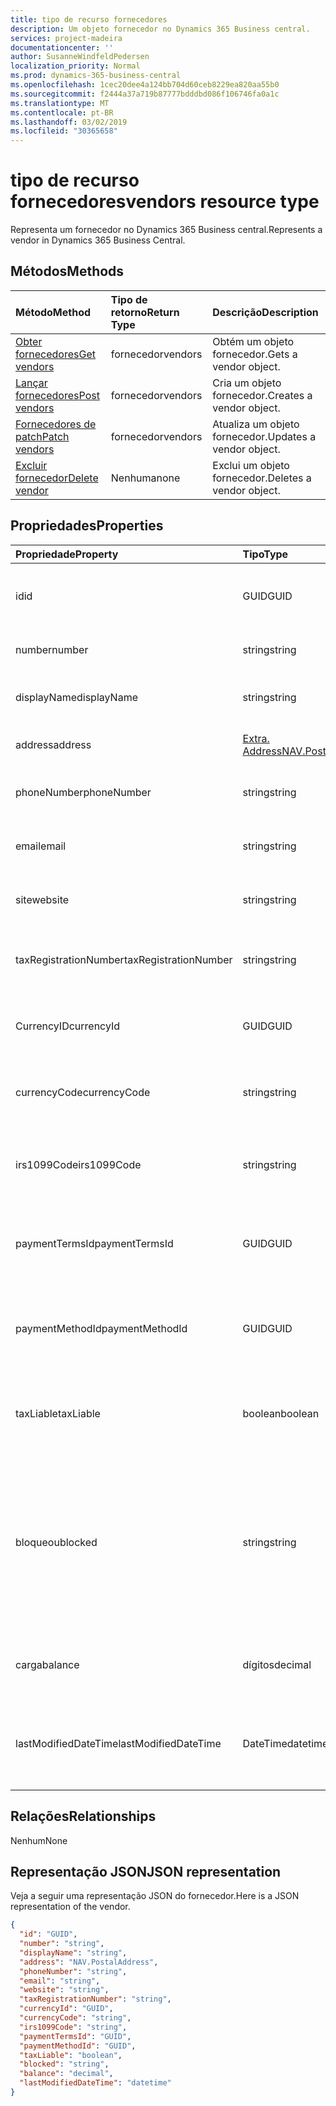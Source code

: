 ```yaml
---
title: tipo de recurso fornecedores
description: Um objeto fornecedor no Dynamics 365 Business central.
services: project-madeira
documentationcenter: ''
author: SusanneWindfeldPedersen
localization_priority: Normal
ms.prod: dynamics-365-business-central
ms.openlocfilehash: 1cec20dee4a124bb704d60ceb8229ea820aa55b0
ms.sourcegitcommit: f2444a37a719b87777bdddbd086f106746fa0a1c
ms.translationtype: MT
ms.contentlocale: pt-BR
ms.lasthandoff: 03/02/2019
ms.locfileid: "30365658"
---
```

# <a name="vendors-resource-type"></a><span data-ttu-id="4f23b-103">tipo de recurso fornecedores</span><span class="sxs-lookup"><span data-stu-id="4f23b-103">vendors resource type</span></span>
<span data-ttu-id="4f23b-104">Representa um fornecedor no Dynamics 365 Business central.</span><span class="sxs-lookup"><span data-stu-id="4f23b-104">Represents a vendor in Dynamics 365 Business Central.</span></span>

## <a name="methods"></a><span data-ttu-id="4f23b-105">Métodos</span><span class="sxs-lookup"><span data-stu-id="4f23b-105">Methods</span></span>

| <span data-ttu-id="4f23b-106">Método</span><span class="sxs-lookup"><span data-stu-id="4f23b-106">Method</span></span>       | <span data-ttu-id="4f23b-107">Tipo de retorno</span><span class="sxs-lookup"><span data-stu-id="4f23b-107">Return Type</span></span>  |<span data-ttu-id="4f23b-108">Descrição</span><span class="sxs-lookup"><span data-stu-id="4f23b-108">Description</span></span>|
|:---------------|:--------|:----------|
|[<span data-ttu-id="4f23b-109">Obter fornecedores</span><span class="sxs-lookup"><span data-stu-id="4f23b-109">Get vendors</span></span>](../api/dynamics-vendor-get.md)|<span data-ttu-id="4f23b-110">fornecedor</span><span class="sxs-lookup"><span data-stu-id="4f23b-110">vendors</span></span>|<span data-ttu-id="4f23b-111">Obtém um objeto fornecedor.</span><span class="sxs-lookup"><span data-stu-id="4f23b-111">Gets a vendor object.</span></span>|
|[<span data-ttu-id="4f23b-112">Lançar fornecedores</span><span class="sxs-lookup"><span data-stu-id="4f23b-112">Post vendors</span></span>](../api/dynamics-create-vendor.md)|<span data-ttu-id="4f23b-113">fornecedor</span><span class="sxs-lookup"><span data-stu-id="4f23b-113">vendors</span></span>|<span data-ttu-id="4f23b-114">Cria um objeto fornecedor.</span><span class="sxs-lookup"><span data-stu-id="4f23b-114">Creates a vendor object.</span></span>|
|[<span data-ttu-id="4f23b-115">Fornecedores de patch</span><span class="sxs-lookup"><span data-stu-id="4f23b-115">Patch vendors</span></span>](../api/dynamics-vendor-update.md)|<span data-ttu-id="4f23b-116">fornecedor</span><span class="sxs-lookup"><span data-stu-id="4f23b-116">vendors</span></span>|<span data-ttu-id="4f23b-117">Atualiza um objeto fornecedor.</span><span class="sxs-lookup"><span data-stu-id="4f23b-117">Updates a vendor object.</span></span>|
|[<span data-ttu-id="4f23b-118">Excluir fornecedor</span><span class="sxs-lookup"><span data-stu-id="4f23b-118">Delete vendor</span></span>](../api/dynamics-vendor-delete.md)|<span data-ttu-id="4f23b-119">Nenhuma</span><span class="sxs-lookup"><span data-stu-id="4f23b-119">none</span></span>|<span data-ttu-id="4f23b-120">Exclui um objeto fornecedor.</span><span class="sxs-lookup"><span data-stu-id="4f23b-120">Deletes a vendor object.</span></span>|

## <a name="properties"></a><span data-ttu-id="4f23b-121">Propriedades</span><span class="sxs-lookup"><span data-stu-id="4f23b-121">Properties</span></span>
| <span data-ttu-id="4f23b-122">Propriedade</span><span class="sxs-lookup"><span data-stu-id="4f23b-122">Property</span></span>     | <span data-ttu-id="4f23b-123">Tipo</span><span class="sxs-lookup"><span data-stu-id="4f23b-123">Type</span></span>   |<span data-ttu-id="4f23b-124">Descrição</span><span class="sxs-lookup"><span data-stu-id="4f23b-124">Description</span></span>|
|:---------------|:--------|:----------|
|<span data-ttu-id="4f23b-125">id</span><span class="sxs-lookup"><span data-stu-id="4f23b-125">id</span></span>|<span data-ttu-id="4f23b-126">GUID</span><span class="sxs-lookup"><span data-stu-id="4f23b-126">GUID</span></span>|<span data-ttu-id="4f23b-127">A ID exclusiva do fornecedor.</span><span class="sxs-lookup"><span data-stu-id="4f23b-127">The unique ID of the vendor.</span></span> <span data-ttu-id="4f23b-128">Não editável.</span><span class="sxs-lookup"><span data-stu-id="4f23b-128">Non-editable.</span></span>|
|<span data-ttu-id="4f23b-129">number</span><span class="sxs-lookup"><span data-stu-id="4f23b-129">number</span></span>|<span data-ttu-id="4f23b-130">string</span><span class="sxs-lookup"><span data-stu-id="4f23b-130">string</span></span>|<span data-ttu-id="4f23b-131">O número do fornecedor.</span><span class="sxs-lookup"><span data-stu-id="4f23b-131">The vendor number.</span></span>|
|<span data-ttu-id="4f23b-132">displayName</span><span class="sxs-lookup"><span data-stu-id="4f23b-132">displayName</span></span>|<span data-ttu-id="4f23b-133">string</span><span class="sxs-lookup"><span data-stu-id="4f23b-133">string</span></span>|<span data-ttu-id="4f23b-134">O nome de exibição do fornecedor.</span><span class="sxs-lookup"><span data-stu-id="4f23b-134">The vendor's display name.</span></span>|
|<span data-ttu-id="4f23b-135">address</span><span class="sxs-lookup"><span data-stu-id="4f23b-135">address</span></span>|[<span data-ttu-id="4f23b-136">Extra. Address</span><span class="sxs-lookup"><span data-stu-id="4f23b-136">NAV.PostalAddress</span></span>](../resources/dynamics-complextypes.md)|<span data-ttu-id="4f23b-137">O endereço do fornecedor.</span><span class="sxs-lookup"><span data-stu-id="4f23b-137">The vendor's address.</span></span>|
|<span data-ttu-id="4f23b-138">phoneNumber</span><span class="sxs-lookup"><span data-stu-id="4f23b-138">phoneNumber</span></span>|<span data-ttu-id="4f23b-139">string</span><span class="sxs-lookup"><span data-stu-id="4f23b-139">string</span></span>|<span data-ttu-id="4f23b-140">O número de telefone do fornecedor.</span><span class="sxs-lookup"><span data-stu-id="4f23b-140">The vendor's telephone number.</span></span>|
|<span data-ttu-id="4f23b-141">email</span><span class="sxs-lookup"><span data-stu-id="4f23b-141">email</span></span>|<span data-ttu-id="4f23b-142">string</span><span class="sxs-lookup"><span data-stu-id="4f23b-142">string</span></span>|<span data-ttu-id="4f23b-143">O endereço de email do fornecedor.</span><span class="sxs-lookup"><span data-stu-id="4f23b-143">The vendor's email address.</span></span>|
|<span data-ttu-id="4f23b-144">site</span><span class="sxs-lookup"><span data-stu-id="4f23b-144">website</span></span>|<span data-ttu-id="4f23b-145">string</span><span class="sxs-lookup"><span data-stu-id="4f23b-145">string</span></span>|<span data-ttu-id="4f23b-146">O endereço do site do fornecedor.</span><span class="sxs-lookup"><span data-stu-id="4f23b-146">The vendor's website address.</span></span>|
|<span data-ttu-id="4f23b-147">taxRegistrationNumber</span><span class="sxs-lookup"><span data-stu-id="4f23b-147">taxRegistrationNumber</span></span>|<span data-ttu-id="4f23b-148">string</span><span class="sxs-lookup"><span data-stu-id="4f23b-148">string</span></span>|<span data-ttu-id="4f23b-149">O número de registro de imposto do fornecedor.</span><span class="sxs-lookup"><span data-stu-id="4f23b-149">The vendor's tax registration number.</span></span>|
|<span data-ttu-id="4f23b-150">CurrencyID</span><span class="sxs-lookup"><span data-stu-id="4f23b-150">currencyId</span></span>|<span data-ttu-id="4f23b-151">GUID</span><span class="sxs-lookup"><span data-stu-id="4f23b-151">GUID</span></span>|<span data-ttu-id="4f23b-152">A ID do código de moeda padrão do fornecedor.</span><span class="sxs-lookup"><span data-stu-id="4f23b-152">The default currency code ID for the vendor.</span></span>|
|<span data-ttu-id="4f23b-153">currencyCode</span><span class="sxs-lookup"><span data-stu-id="4f23b-153">currencyCode</span></span>|<span data-ttu-id="4f23b-154">string</span><span class="sxs-lookup"><span data-stu-id="4f23b-154">string</span></span>|<span data-ttu-id="4f23b-155">O código de moeda padrão do fornecedor.</span><span class="sxs-lookup"><span data-stu-id="4f23b-155">The default currency code for the vendor.</span></span>|
|<span data-ttu-id="4f23b-156">irs1099Code</span><span class="sxs-lookup"><span data-stu-id="4f23b-156">irs1099Code</span></span>|<span data-ttu-id="4f23b-157">string</span><span class="sxs-lookup"><span data-stu-id="4f23b-157">string</span></span>|<span data-ttu-id="4f23b-158">Especifica um código 1099 para o fornecedor.</span><span class="sxs-lookup"><span data-stu-id="4f23b-158">Specifies a 1099 code for the vendor.</span></span> <span data-ttu-id="4f23b-159">Somente EUA.</span><span class="sxs-lookup"><span data-stu-id="4f23b-159">US only.</span></span>|
|<span data-ttu-id="4f23b-160">paymentTermsId</span><span class="sxs-lookup"><span data-stu-id="4f23b-160">paymentTermsId</span></span>|<span data-ttu-id="4f23b-161">GUID</span><span class="sxs-lookup"><span data-stu-id="4f23b-161">GUID</span></span>|<span data-ttu-id="4f23b-162">A ID padrão dos termos de pagamento do fornecedor.</span><span class="sxs-lookup"><span data-stu-id="4f23b-162">The default payment terms ID for the vendor.</span></span>|
|<span data-ttu-id="4f23b-163">paymentMethodId</span><span class="sxs-lookup"><span data-stu-id="4f23b-163">paymentMethodId</span></span>|<span data-ttu-id="4f23b-164">GUID</span><span class="sxs-lookup"><span data-stu-id="4f23b-164">GUID</span></span>|<span data-ttu-id="4f23b-165">A ID de método de pagamento padrão para o fornecedor.</span><span class="sxs-lookup"><span data-stu-id="4f23b-165">The default payment method ID for the vendor.</span></span>|
|<span data-ttu-id="4f23b-166">taxLiable</span><span class="sxs-lookup"><span data-stu-id="4f23b-166">taxLiable</span></span>|<span data-ttu-id="4f23b-167">boolean</span><span class="sxs-lookup"><span data-stu-id="4f23b-167">boolean</span></span>|<span data-ttu-id="4f23b-168">Especifica se o fornecedor é responsável por impostos.</span><span class="sxs-lookup"><span data-stu-id="4f23b-168">Specifies if the vendor is liable for tax.</span></span>|
|<span data-ttu-id="4f23b-169">bloqueou</span><span class="sxs-lookup"><span data-stu-id="4f23b-169">blocked</span></span>|<span data-ttu-id="4f23b-170">string</span><span class="sxs-lookup"><span data-stu-id="4f23b-170">string</span></span>|<span data-ttu-id="4f23b-171">Especifica quais transações com o fornecedor que não podem ser lançados.</span><span class="sxs-lookup"><span data-stu-id="4f23b-171">Specifies which transactions with the vendor that cannot be posted.</span></span> <span data-ttu-id="4f23b-172">Os valores aceitos estão em branco, pagamento ou todos</span><span class="sxs-lookup"><span data-stu-id="4f23b-172">Accepted values are blank, Payment or All</span></span>|
|<span data-ttu-id="4f23b-173">carga</span><span class="sxs-lookup"><span data-stu-id="4f23b-173">balance</span></span>|<span data-ttu-id="4f23b-174">dígitos</span><span class="sxs-lookup"><span data-stu-id="4f23b-174">decimal</span></span>|<span data-ttu-id="4f23b-175">O saldo do fornecedor.</span><span class="sxs-lookup"><span data-stu-id="4f23b-175">The vendor's balance.</span></span> <span data-ttu-id="4f23b-176">Somente Leitura.</span><span class="sxs-lookup"><span data-stu-id="4f23b-176">Read-Only.</span></span>|
|<span data-ttu-id="4f23b-177">lastModifiedDateTime</span><span class="sxs-lookup"><span data-stu-id="4f23b-177">lastModifiedDateTime</span></span>|<span data-ttu-id="4f23b-178">DateTime</span><span class="sxs-lookup"><span data-stu-id="4f23b-178">datetime</span></span>|<span data-ttu-id="4f23b-179">O último DateTime que o fornecedor foi modificado.</span><span class="sxs-lookup"><span data-stu-id="4f23b-179">The last datetime the vendor was modified.</span></span> <span data-ttu-id="4f23b-180">Somente Leitura.</span><span class="sxs-lookup"><span data-stu-id="4f23b-180">Read-Only.</span></span>|  


## <a name="relationships"></a><span data-ttu-id="4f23b-181">Relações</span><span class="sxs-lookup"><span data-stu-id="4f23b-181">Relationships</span></span>
<span data-ttu-id="4f23b-182">Nenhum</span><span class="sxs-lookup"><span data-stu-id="4f23b-182">None</span></span>

## <a name="json-representation"></a><span data-ttu-id="4f23b-183">Representação JSON</span><span class="sxs-lookup"><span data-stu-id="4f23b-183">JSON representation</span></span>

<span data-ttu-id="4f23b-184">Veja a seguir uma representação JSON do fornecedor.</span><span class="sxs-lookup"><span data-stu-id="4f23b-184">Here is a JSON representation of the vendor.</span></span>

```json
{
  "id": "GUID",
  "number": "string",
  "displayName": "string",
  "address": "NAV.PostalAddress",
  "phoneNumber": "string",
  "email": "string",
  "website": "string",
  "taxRegistrationNumber": "string",
  "currencyId": "GUID",
  "currencyCode": "string",
  "irs1099Code": "string",
  "paymentTermsId": "GUID",
  "paymentMethodId": "GUID",
  "taxLiable": "boolean",
  "blocked": "string",
  "balance": "decimal",
  "lastModifiedDateTime": "datetime"
}

```

